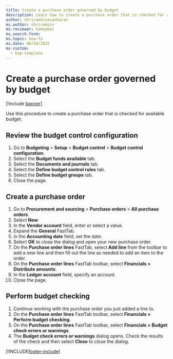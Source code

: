 ```yaml
---
title: Create a purchase order governed by budget
description: Learn how to create a purchase order that is checked for available budget, including a process for reviewing the budget control configuration. 
author: ShriramSivasankaran
ms.author: shriramsiv
ms.reviewer: kamaybac
ms.search.form: 
ms.topic: how-to
ms.date: 06/16/2025
ms.custom: 
  - bap-template
---
```


# Create a purchase order governed by budget

[!include [banner](../../includes/banner.md)]

Use this procedure to create a purchase order that is checked for available budget.

## Review the budget control configuration

1. Go to **Budgeting** \> **Setup** \> **Budget control** \> **Budget control configuration**.
1. Select the **Budget funds available** tab.
1. Select the **Documents and journals** tab.
1. Select the **Define budget control rules** tab.
1. Select the **Define budget groups** tab.
1. Close the page.

## Create a purchase order

1. Go to **Procurement and sourcing** \> **Purchase orders** \> **All purchase orders**.
1. Select **New**.
1. In the **Vendor account** field, enter or select a value.
1. Expand the **General** FastTab.
1. In the **Accounting date** field, set the date.
1. Select **OK** to close the dialog and open your new purchase order.
1. On the **Purchase order lines** FastTab, select **Add line** from the toolbar to add a new line and then fill out the line as needed to add an item to the order.
1. On the **Purchase order lines** FastTab toolbar, select **Financials \> Distribute amounts**.
1. In the **Ledger account** field, specify an account.
1. Close the page.

## Perform budget checking

1. Continue working with the purchase order you just added a line to.
1. On the **Purchase order lines** FastTab toolbar, select **Financials \> Perform budget checking**.
1. On the **Purchase order lines** FastTab toolbar, select **Financials \> Budget check errors or warnings**.
1. The **Budget check errors or warnings** dialog opens. Check the results of the check and then select **Close** to close the dialog.

[!INCLUDE[footer-include](../../../includes/footer-banner.md)]